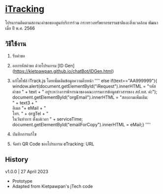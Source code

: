 # [iTracking](https://mnre-servicelink.github.io/iTracking)
โปรแกรมติดตามสถานะคำขอของศูนย์บริการร่วม กระทรวงทรัพยากรธรรมชาติและสิ่งแวดล้อม
พัฒนาเมื่อ ปี พ.ศ. 2566
## วิธีใช้งาน
1. รับคำขอ
2. ออกรหัสคำขอ ด้วยโปรแกรม [ID Gen] (https://kietpawpan.github.io/chatBot/IDGen.html)
3. แก้ไขไฟล์ iTrack.js โดยเพิ่มเติมข้อมูลความคืบหน้า
''''
	else if(text=="AA999999"){ 
		window.alert(document.getElementById("iRequest").innerHTML = 
            		"รหัสคำขอ " + text + " อยู่ระหว่างการพิจารณาของคณะกรรมการข้อมูลข่าวสารของ สป.ทส. ค่ะ");
       		document.getElementById("orgEmail").innerHTML = 
            		"สอบถามเพิ่มเติม: <br>" + text3 + " <br>อีเมล "+ eMail + "<br>โทร. " + orgTel + "<br>ในวันทำการ ตั้งแต่เวลา " + serviceTime;
       		document.getElementById("emailForCopy").innerHTML = eMail;}
''''

5. บันทึกการแก้ไข
6. จัดทำ QR Code ของโปรแกรม eTracking: URL

## History
v1.0.0 | 27 April 2023
- Prototype
- Adapted from Kietpawpan's jTech code
